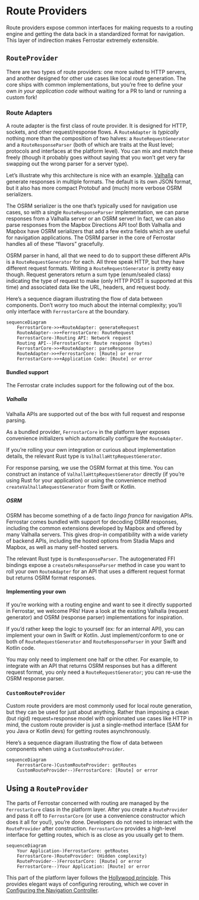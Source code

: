 # Route Providers

Route providers expose common interfaces for making requests to a routing engine
and getting the data back in a standardized format for navigation.
This layer of indirection makes Ferrostar extremely extensible.

## `RouteProvider`

There are two types of route providers:
one more suited to HTTP servers,
and another designed for other use cases like local route generation.
The core ships with common implementations,
but you’re free to define your own *in your application code*
without waiting for a PR to land or running a custom fork!

### Route Adapters

A route adapter is the first class of route provider.
It is designed for HTTP, sockets, and other request/response flows.
A `RouteAdapter` is *typically* nothing more than the composition of two halves:
a `RouteRequestGenerator` and a `RouteResponseParser`
(both of which are traits at the Rust level;
protocols and interfaces at the platform level).
You can mix and match these freely
(though it probably goes without saying that you won’t get very far
swapping out the wrong parser for a server type).

Let’s illustrate why this architecture is nice with an example.
[Valhalla](https://github.com/valhalla/valhalla)
can generate responses in multiple formats.
The default is its own JSON format,
but it also has more compact Protobuf and (much) more verbose OSRM serializers.

The OSRM serializer is the one that’s typically used for navigation use cases,
so with a single `RouteResponseParser` implementation,
we can parse responses from a Valhalla server or an OSRM server!
In fact, we can also parse responses from the Mapbox Directions API too!
Both Valhalla and Mapbox have OSRM serializers that add a few extra fields
which are useful for navigation applications.
The OSRM parser in the core of Ferrostar handles all of these “flavors” gracefully.

OSRM parser in hand, all that we need to do to support these different APIs
is a `RouteRequestGenerator` for each.
All three speak HTTP, but they have different request formats.
Writing a `RouteRequestGenerator` is pretty easy though.
Request generators return a sum type (enum/sealed class)
indicating the type of request to make (only HTTP POST is supported at this time)
and associated data like the URL, headers, and request body.

Here’s a sequence diagram illustrating the flow of data between components.
Don’t worry too much about the internal complexity;
you’ll only interface with `FerrostarCore` at the boundary.

```mermaid
sequenceDiagram
    FerrostarCore->>+RouteAdapter: generateRequest
    RouteAdapter-->>+FerrostarCore: RouteRequest
    FerrostarCore-)Routing API: Network request
    Routing API--)FerrostarCore: Route response (bytes)
    FerrostarCore->>+RouteAdapter: parseResponse
    RouteAdapter->>+FerrostarCore: [Route] or error
    FerrostarCore->>+Application Code: [Route] or error
```

#### Bundled support

The Ferrostar crate includes support for the following out of the box.

##### Valhalla

Valhalla APIs are supported out of the box with full request and response parsing.

As a bundled provider, `FerrostarCore` in the platform layer exposes
convenience initializers which automatically configure the `RouteAdapter`.

If you’re rolling your own integration or curious about implementation details,
the relevant Rust type is `ValhallaHttpRequestGenerator`.

For response parsing, we use the OSRM format at this time.
You can construct an instance of `ValhallaHttpRequestGenerator` directly
(if you’re using Rust for your application)
or using the convenience method `createValhallaRequestGenerator`
from Swift or Kotlin.

##### OSRM

OSRM has become something of a de facto *linga franca* for navigation APIs.
Ferrostar comes bundled with support for decoding OSRM responses,
including the common extensions developed by Mapbox and offered by many Valhalla servers.
This gives drop-in compatibility with a wide variety of backend APIs,
including the hosted options from Stadia Maps and Mapbox,
as well as many self-hosted servers.

The relevant Rust type is `OsrmResponseParser`.
The autogenerated FFI bindings expose a `createOsrmResponseParser` method
in case you want to roll your own `RouteAdapter` for an API
that uses a different request format but returns OSRM format responses.

#### Implementing your own

If you’re working with a routing engine
and want to see it directly supported in Ferrostar,
we welcome PRs!
Have a look at the existing Valhalla (request generator)
and OSRM (response parser) implementations for inspiration.

If you’d rather keep the logic to yourself (ex: for an internal API),
you can implement your own in Swift or Kotlin.
Just implement/conform to one or both of
`RouteRequestGenerator` and `RouteResponseParser`
in your Swift and Kotlin code.

You may only need to implement one half or the other.
For example, to integrate with an API that returns OSRM responses
but has a different request format, you only need a `RouteRequestGenerator`;
you can re-use the OSRM response parser.

### `CustomRouteProvider`

Custom route providers are most commonly used for local route generation,
but they can be used for just about anything.
Rather than imposing a clean (but rigid) request+response model
with opinionated use cases like HTTP in mind,
the custom route provider is just a single-method interface
(SAM for you Java or Kotlin devs)
for getting routes asynchronously.

Here’s a sequence diagram illustrating the flow of data between components
when using a `CustomRouteProvider`.

```mermaid
sequenceDiagram
    FerrostarCore-)CustomRouteProvider: getRoutes
    CustomRouteProvider--)FerrostarCore: [Route] or error
```

## Using a `RouteProvider`

The parts of Ferrostar concerned with routing are managed
by the `FerrostarCore` class in the platform layer.
After you create a `RouteProvider` and pass it off to `FerrostarCore`
(or use a convenience constructor which does it all for you!),
you’re done.
Developers do not need to interact with the `RouteProvider` after construction.
`FerrostarCore` provides a high-level interface for getting routes,
which is as close as you usually get to them.

```mermaid
sequenceDiagram
    Your Application-)FerrostarCore: getRoutes
    FerrostarCore-)RouteProvider: (Hidden complexity)
    RouteProvider--)FerrostarCore: [Route] or error
    FerrostarCore--)Your Application: [Route] or error
```

This part of the platform layer follows the
[Hollywood principle](https://en.wiktionary.org/wiki/Hollywood_principle).
This provides elegant ways of configuring rerouting, which we cover in
[Configuring the Navigation Controller](./configuring-the-navigation-controller.md).